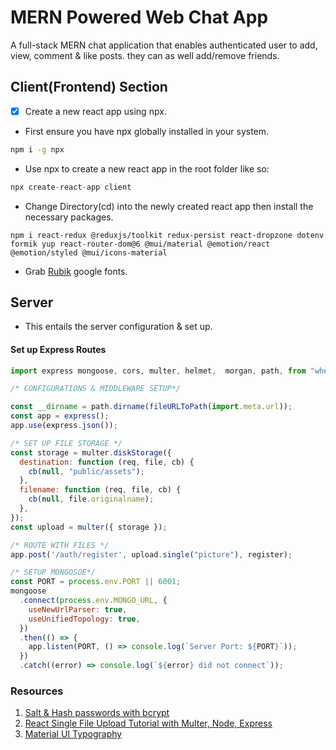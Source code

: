# MERN Powered Web Chat App
A full-stack MERN chat application that enables authenticated user to add, view, comment & like posts. they can as well add/remove friends.

## Client(Frontend) Section
- [x] Create a new react app using npx.
- First ensure you have npx globally installed in your system.

```bash
npm i -g npx
```
- Use npx to create a new react app in the root folder like so:

```jsx
npx create-react-app client
```
- Change Directory(cd) into the newly created react app then install the necessary packages.

```shell
npm i react-redux @reduxjs/toolkit redux-persist react-dropzone dotenv formik yup react-router-dom@6 @mui/material @emotion/react @emotion/styled @mui/icons-material
```
- Grab [Rubik](https://fonts.google.com/specimen/Rubik?query=rubik) google fonts.
## Server 
- This entails the server configuration & set up.
#### Set up Express Routes

```javascript
import express mongoose, cors, multer, helmet,  morgan, path, from "wherever";

/* CONFIGURATIONS & MIDDLEWARE SETUP*/

const __dirname = path.dirname(fileURLToPath(import.meta.url));
const app = express();
app.use(express.json());

/* SET UP FILE STORAGE */
const storage = multer.diskStorage({
  destination: function (req, file, cb) {
    cb(null, "public/assets");
  },
  filename: function (req, file, cb) {
    cb(null, file.originalname);
  },
});
const upload = multer({ storage });

/* ROUTE WITH FILES */
app.post('/auth/register', upload.single("picture"), register);

/* SETUP MONGOSOE*/
const PORT = process.env.PORT || 6001;
mongoose
  .connect(process.env.MONGO_URL, {
    useNewUrlParser: true,
    useUnifiedTopology: true,
  })
  .then(() => {
    app.listen(PORT, () => console.log(`Server Port: ${PORT}`));
  })
  .catch((error) => console.log(`${error} did not connect`));
```

### Resources
1. [Salt & Hash passwords with bcrypt](https://heynode.com/blog/2020-04/salt-and-hash-passwords-bcrypt/)
2. [React Single File Upload Tutorial with Multer, Node, Express](https://www.positronx.io/react-file-upload-tutorial-with-node-express-and-multer/)
3. [Material UI Typography](https://mui.com/material-ui/react-typography/)